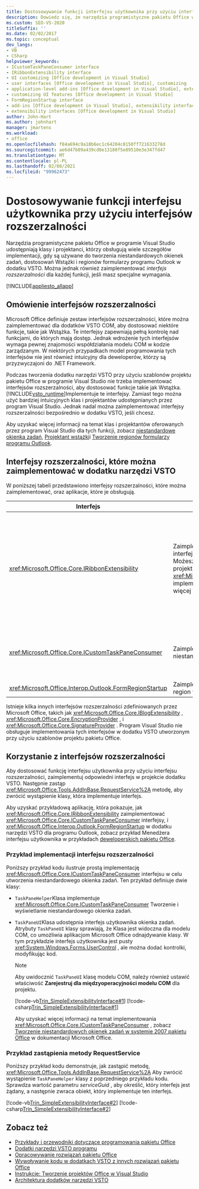 ```yaml
---
title: Dostosowywanie funkcji interfejsu użytkownika przy użyciu interfejsów rozszerzalności
description: Dowiedz się, że narzędzia programistyczne pakietu Office w programie Visual Studio zapewniają interfejsy rozszerzalności, które ułatwiają Dostosowywanie funkcji interfejsu użytkownika.
ms.custom: SEO-VS-2020
titleSuffix: ''
ms.date: 02/02/2017
ms.topic: conceptual
dev_langs:
- VB
- CSharp
helpviewer_keywords:
- ICustomTaskPaneConsumer interface
- IRibbonExtensibility interface
- UI customizing [Office development in Visual Studio]
- user interfaces [Office development in Visual Studio], customizing
- application-level add-ins [Office development in Visual Studio], extensibility interfaces
- customizing UI features [Office development in Visual Studio]
- FormRegionStartup interface
- add-ins [Office development in Visual Studio], extensibility interfaces
- extensibility interfaces [Office development in Visual Studio]
author: John-Hart
ms.author: johnhart
manager: jmartens
ms.workload:
- office
ms.openlocfilehash: f84a694c9a18b6ec1c64204c8150ff721633278d
ms.sourcegitcommit: ae6d47b09a439cd0e13180f5e89510e3e347fd47
ms.translationtype: MT
ms.contentlocale: pl-PL
ms.lasthandoff: 02/08/2021
ms.locfileid: "99962473"
---
```

# <a name="customize-ui-features-by-using-extensibility-interfaces"></a>Dostosowywanie funkcji interfejsu użytkownika przy użyciu interfejsów rozszerzalności
  Narzędzia programistyczne pakietu Office w programie Visual Studio udostępniają klasy i projektanci, którzy obsługują wiele szczegółów implementacji, gdy są używane do tworzenia niestandardowych okienek zadań, dostosowań Wstążki i regionów formularzy programu Outlook w dodatku VSTO. Można jednak również zaimplementować *interfejs rozszerzalności* dla każdej funkcji, jeśli masz specjalne wymagania.

 [!INCLUDE[appliesto_allapp](../vsto/includes/appliesto-allapp-md.md)]

## <a name="overview-of-extensibility-interfaces"></a>Omówienie interfejsów rozszerzalności
 Microsoft Office definiuje zestaw interfejsów rozszerzalności, które można zaimplementować dla dodatków VSTO COM, aby dostosować niektóre funkcje, takie jak Wstążka. Te interfejsy zapewniają pełną kontrolę nad funkcjami, do których mają dostęp. Jednak wdrożenie tych interfejsów wymaga pewnej znajomości współdziałania modelu COM w kodzie zarządzanym. W niektórych przypadkach model programowania tych interfejsów nie jest również intuicyjny dla deweloperów, którzy są przyzwyczajoni do .NET Framework.

 Podczas tworzenia dodatku narzędzi VSTO przy użyciu szablonów projektu pakietu Office w programie Visual Studio nie trzeba implementować interfejsów rozszerzalności, aby dostosować funkcje takie jak Wstążka. [!INCLUDE[vsto_runtime](../vsto/includes/vsto-runtime-md.md)]Implementuje te interfejsy. Zamiast tego można użyć bardziej intuicyjnych klas i projektantów udostępnianych przez program Visual Studio. Jednak nadal można zaimplementować interfejsy rozszerzalności bezpośrednio w dodatku VSTO, jeśli chcesz.

 Aby uzyskać więcej informacji na temat klas i projektantów oferowanych przez program Visual Studio dla tych funkcji, zobacz [niestandardowe okienka zadań](../vsto/custom-task-panes.md), [Projektant wstążki](../vsto/ribbon-designer.md)i [Tworzenie regionów formularzy programu Outlook](../vsto/creating-outlook-form-regions.md).

## <a name="extensibility-interfaces-you-can-implement-in-a-vsto-add-in"></a>Interfejsy rozszerzalności, które można zaimplementować w dodatku narzędzi VSTO
 W poniższej tabeli przedstawiono interfejsy rozszerzalności, które można zaimplementować, oraz aplikacje, które je obsługują.

|Interfejs|Opis|Aplikacje|
|---------------|-----------------|------------------|
|<xref:Microsoft.Office.Core.IRibbonExtensibility>|Zaimplementuj ten interfejs, aby dostosować interfejs użytkownika wstążki. **Uwaga:**  Możesz dodać element **wstążki (XML)** do projektu, aby wygenerować domyślną <xref:Microsoft.Office.Core.IRibbonExtensibility> implementację w dodatku VSTO. Aby uzyskać więcej informacji, zobacz [kod XML wstążki](../vsto/ribbon-xml.md).|Excel<br /><br /> [!INCLUDE[InfoPath_15_short](../vsto/includes/infopath-15-short-md.md)]<br /><br /> InfoPath 2010<br /><br /> Outlook<br /><br /> PowerPoint<br /><br /> Project<br /><br /> Visio<br /><br /> Word|
|<xref:Microsoft.Office.Core.ICustomTaskPaneConsumer>|Zaimplementuj ten interfejs, aby utworzyć niestandardowe okienko zadań.|Excel<br /><br /> Outlook<br /><br /> PowerPoint<br /><br /> Word|
|<xref:Microsoft.Office.Interop.Outlook.FormRegionStartup>|Zaimplementuj ten interfejs, aby utworzyć region formularza programu Outlook.|Outlook|

 Istnieje kilka innych interfejsów rozszerzalności zdefiniowanych przez Microsoft Office, takich jak <xref:Microsoft.Office.Core.IBlogExtensibility> , <xref:Microsoft.Office.Core.EncryptionProvider> , i <xref:Microsoft.Office.Core.SignatureProvider> . Program Visual Studio nie obsługuje implementowania tych interfejsów w dodatku VSTO utworzonym przy użyciu szablonów projektu pakietu Office.

## <a name="use-extensibility-interfaces"></a>Korzystanie z interfejsów rozszerzalności
 Aby dostosować funkcję interfejsu użytkownika przy użyciu interfejsu rozszerzalności, zaimplementuj odpowiedni interfejs w projekcie dodatku VSTO. Następnie zastąp <xref:Microsoft.Office.Tools.AddInBase.RequestService%2A> metodę, aby zwrócić wystąpienie klasy, która implementuje interfejs.

 Aby uzyskać przykładową aplikację, która pokazuje, jak <xref:Microsoft.Office.Core.IRibbonExtensibility> zaimplementować <xref:Microsoft.Office.Core.ICustomTaskPaneConsumer> interfejsy, i <xref:Microsoft.Office.Interop.Outlook.FormRegionStartup> w dodatku narzędzi VSTO dla programu Outlook, zobacz przykład Menedżera interfejsu użytkownika w przykładach [deweloperskich pakietu Office](../vsto/office-development-samples.md).

### <a name="example-of-implementing-an-extensibility-interface"></a>Przykład implementacji interfejsu rozszerzalności
 Poniższy przykład kodu ilustruje prostą implementację <xref:Microsoft.Office.Core.ICustomTaskPaneConsumer> interfejsu w celu utworzenia niestandardowego okienka zadań. Ten przykład definiuje dwie klasy:

- `TaskPaneHelper`Klasa implementuje <xref:Microsoft.Office.Core.ICustomTaskPaneConsumer> Tworzenie i wyświetlanie niestandardowego okienka zadań.

- `TaskPaneUI`Klasa udostępnia interfejs użytkownika okienka zadań. Atrybuty `TaskPaneUI` klasy sprawiają, że Klasa jest widoczna dla modelu COM, co umożliwia aplikacjom Microsoft Office odnajdywanie klasy. W tym przykładzie interfejs użytkownika jest pusty <xref:System.Windows.Forms.UserControl> , ale można dodać kontrolki, modyfikując kod.

  > [!NOTE]
  > Aby uwidocznić `TaskPaneUI` klasę modelu COM, należy również ustawić właściwość **Zarejestruj dla międzyoperacyjności modelu COM** dla projektu.

  [!code-vb[Trin_SimpleExtensibilityInterface#1](../vsto/codesnippet/VisualBasic/Trin_SimpleExtensibilityInterface/ThisAddIn.vb#1)]
  [!code-csharp[Trin_SimpleExtensibilityInterface#1](../vsto/codesnippet/CSharp/Trin_SimpleExtensibilityInterface/ThisAddIn.cs#1)]

  Aby uzyskać więcej informacji na temat implementowania <xref:Microsoft.Office.Core.ICustomTaskPaneConsumer> , zobacz [Tworzenie niestandardowych okienek zadań w systemie 2007 pakietu Office](/previous-versions/office/developer/office-2007/aa338197(v=office.12)) w dokumentacji Microsoft Office.

### <a name="example-of-overriding-the-requestservice-method"></a>Przykład zastąpienia metody RequestService
 Poniższy przykład kodu demonstruje, jak zastąpić metodę, <xref:Microsoft.Office.Tools.AddInBase.RequestService%2A> Aby zwrócić wystąpienie `TaskPaneHelper` klasy z poprzedniego przykładu kodu. Sprawdza wartość parametru *serviceGuid* , aby określić, który interfejs jest żądany, a następnie zwraca obiekt, który implementuje ten interfejs.

 [!code-vb[Trin_SimpleExtensibilityInterface#2](../vsto/codesnippet/VisualBasic/Trin_SimpleExtensibilityInterface/ThisAddIn.vb#2)]
 [!code-csharp[Trin_SimpleExtensibilityInterface#2](../vsto/codesnippet/CSharp/Trin_SimpleExtensibilityInterface/ThisAddIn.cs#2)]

## <a name="see-also"></a>Zobacz też
- [Przykłady i przewodniki dotyczące programowania pakietu Office](../vsto/office-development-samples-and-walkthroughs.md)
- [Dodatki narzędzi VSTO programu](../vsto/programming-vsto-add-ins.md)
- [Opracowywanie rozwiązań pakietu Office](../vsto/developing-office-solutions.md)
- [Wywoływanie kodu w dodatkach VSTO z innych rozwiązań pakietu Office](../vsto/calling-code-in-vsto-add-ins-from-other-office-solutions.md)
- [Instrukcje: Tworzenie projektów Office w Visual Studio](../vsto/how-to-create-office-projects-in-visual-studio.md)
- [Architektura dodatków narzędzi VSTO](../vsto/architecture-of-vsto-add-ins.md)
